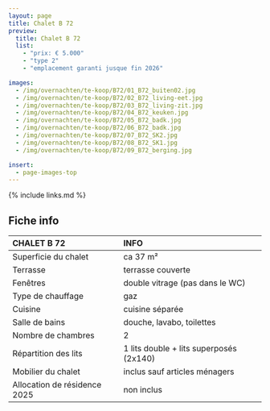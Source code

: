 ```yaml
---
layout: page
title: Chalet B 72
preview:
  title: Chalet B 72
  list:
    - "prix: € 5.000"
    - "type 2"
    - "emplacement garanti jusque fin 2026"

images:
  - /img/overnachten/te-koop/B72/01_B72_buiten02.jpg
  - /img/overnachten/te-koop/B72/02_B72_living-eet.jpg
  - /img/overnachten/te-koop/B72/03_B72_living-zit.jpg
  - /img/overnachten/te-koop/B72/04_B72_keuken.jpg
  - /img/overnachten/te-koop/B72/05_B72_badk.jpg
  - /img/overnachten/te-koop/B72/06_B72_badk.jpg
  - /img/overnachten/te-koop/B72/07_B72_SK2.jpg
  - /img/overnachten/te-koop/B72/08_B72_SK1.jpg
  - /img/overnachten/te-koop/B72/09_B72_berging.jpg

insert:
  - page-images-top
---
```


{% include links.md %}

## Fiche info

| CHALET B 72                  | INFO                                    |
| :--------------------------- | :-------------------------------------- |
| Superficie du chalet         | ca 37 m²                                |
| Terrasse                     | terrasse couverte                       |
| Fenêtres                     | double vitrage (pas dans le WC)         |
| Type de chauffage            | gaz                                     |
| Cuisine                      | cuisine séparée                         |
| Salle de bains               | douche, lavabo, toilettes               |
| Nombre de chambres           | 2                                       |
| Répartition des lits         | 1 lits double + lits superposés (2x140) |
| Mobilier du chalet           | inclus sauf articles ménagers           |
| Allocation de résidence 2025 | non inclus                              |
